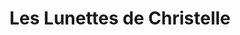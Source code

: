 ---
title: "Les Lunettes de Christelle"
url: /sainte-pazanne/les-lunettes-de-christelle/
shop: Optiker
---